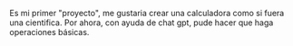 Es mi primer "proyecto", me gustaria crear una calculadora como si fuera una cientifica. Por ahora, con ayuda de chat gpt, pude hacer que haga operaciones básicas. 
